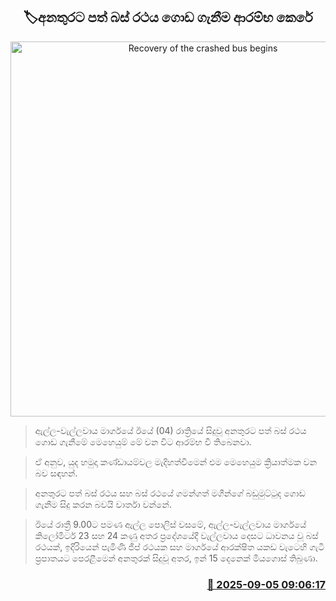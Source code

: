 <p align='center'><b><h2 align='center' title='Recovery of the crashed bus begins'>🏷අනතුරට පත් බස් රථය ගොඩ ගැනීම ආරම්භ කෙරේ</h2></b></p>
<p align='center'><img src='https://helakuru.sgp1.cdn.digitaloceanspaces.com/esana/images/lib/ella-bus-o.jpg' width='600' alt='Recovery of the crashed bus begins'></p>

> ඇල්ල-වැල්ලවාය මාර්ගයේ ඊයේ (04) රාත්‍රියේ සිදුවූ අනතුරට පත් බස් රථය ගොඩ ගැනීමේ මෙහෙයුම් මේ වන විට ආරම්භ වී තිබෙනවා.

> ඒ අනුව, යුද හමුදා කණ්ඩායම්වල මැදිහත්වීමෙන් එම මෙහෙයුම ක්‍රියාත්මක වන බව සඳහන්.

> අනතුරට පත් බස් රථය සහ බස් රථයේ ගමන්ගත් මගීන්ගේ බඩුමුට්ටුද ගොඩ ගැනීම සිදු කරන බවයි වාර්තා වන්නේ.

> ඊයේ රාත්‍රී 9.00ට පමණ ඇල්ල පොලිස් වසමේ, ඇල්ල-වැල්ලවාය මාර්ගයේ කිලෝමීටර් 23 සහ 24 කණු අතර ප්‍රදේශයේදී වැල්ලවාය දෙසට ධාවනය වූ බස් රථයක්, ඉදිරියෙන් පැමිණි ජීප් රථයක සහ මාර්ගයේ ආරක්ෂිත යකඩ වැටෙහි ගැටී ප්‍රපාතයට පෙරළීමෙන් අනතුරක් සිදුවූ අතර, ඉන් 15 දෙනෙක් මියගොස් තිබුණා.



<h3 align='right'><a href='https://www.helakuru.lk/esana/p/113364/'>📅 2025-09-05 09:06:17</a></h3>
